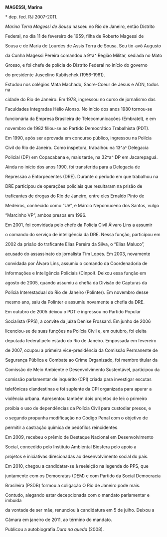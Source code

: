 **MAGESSI, Marina**



\* dep. fed. RJ 2007-2011.



*Marina Terra Magessi de Sousa* nasceu no Rio de Janeiro, então Distrito

Federal, no dia 11 de fevereiro de 1959, filha de Roberto Magessi de

Sousa e de Maria de Lourdes de Assis Terra de Sousa. Seu tio-avô Augusto

da Cunha Magessi Pereira comandou a 9^a^ Região Militar, sediada no Mato

Grosso, e foi chefe de polícia do Distrito Federal no início do governo

do presidente Juscelino Kubitschek (1956-1961).



Estudou nos colégios Mata Machado, Sácre-Coeur de Jésus e ADN, todos na

cidade do Rio de Janeiro. Em 1978, ingressou no curso de jornalismo das

Faculdades Integradas Hélio Alonso. No início dos anos 1980 tornou-se

funcionária da Empresa Brasileira de Telecomunicações (Embratel), e em

novembro de 1982 filiou-se ao Partido Democrático Trabalhista (PDT).



Em 1990, após ser aprovada em concurso público, ingressou na Polícia

Civil do Rio de Janeiro. Como inspetora, trabalhou na 13^a^ Delegacia

Policial (DP) em Copacabana e, mais tarde, na 32^a^ DP em Jacarepaguá.

Ainda no início dos anos 1990, foi transferida para a Delegacia de

Repressão a Entorpecentes (DRE). Durante o período em que trabalhou na

DRE participou de operações policiais que resultaram na prisão de

traficantes de drogas do Rio de Janeiro, entre eles Ernaldo Pinto de

Medeiros, conhecido como “Uê”, e Márcio Nepomuceno dos Santos, vulgo

“Marcinho VP”, ambos presos em 1996.



Em 2001, foi convidada pelo chefe da Polícia Civil Álvaro Lins a assumir

o comando do serviço de inteligência da DRE. Nessa função, participou em

2002 da prisão do traficante Elias Pereira da Silva, o “Elias Maluco”,

acusado do assassinato do jornalista Tim Lopes. Em 2003, novamente

convidada por Álvaro Lins, assumiu o comando da Coordenadoria de

Informações e Inteligência Policiais (Cinpol). Deixou essa função em

agosto de 2005, quando assumiu a chefia da Divisão de Capturas da

Polícia Interestadual do Rio de Janeiro (Polinter). Em novembro desse

mesmo ano, saiu da Polinter e assumiu novamente a chefia da DRE.



Em outubro de 2005 deixou o PDT e ingressou no Partido Popular

Socialista (PPS), a convite da juíza Denise Frossard. Em junho de 2006

licenciou-se de suas funções na Polícia Civil e, em outubro, foi eleita

deputada federal pelo estado do Rio de Janeiro. Empossada em fevereiro

de 2007, ocupou a primeira vice-presidência da Comissão Permanente de

Segurança Pública e Combate ao Crime Organizado, foi membro titular da

Comissão de Meio Ambiente e Desenvolvimento Sustentável, participou da

comissão parlamentar de inquérito (CPI) criada para investigar escutas

telefônicas clandestinas e foi suplente da CPI organizada para apurar a

violência urbana. Apresentou também dois projetos de lei: o primeiro

proibia o uso de dependências da Polícia Civil para custodiar presos, e

o segundo propunha modificação no Código Penal com o objetivo de

permitir a castração química de pedófilos reincidentes.



Em 2009, recebeu o prêmio de Destaque Nacional em Desenvolvimento

Social, concedido pelo Instituto Ambiental Biosfera pelo apoio a

projetos e iniciativas direcionadas ao desenvolvimento social do país.



Em 2010, chegou a candidatar-se à reeleição na legenda do PPS, que

juntamente com os Democratas (DEM) e com Partido da Social Democracia

Brasileira (PSDB) formou a coligação O Rio de Janeiro pode mais.

Contudo, alegando estar decepcionada com o mandato parlamentar e imbuída

da vontade de ser mãe, renunciou à candidatura em 5 de julho. Deixou a

Câmara em janeiro de 2011, ao término do mandato.



Publicou a autobiografia *Dura na queda* (2008).



